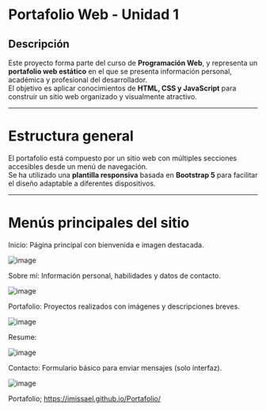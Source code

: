# Portafolio Web - Unidad 1

## Descripción

Este proyecto forma parte del curso de **Programación Web**, y representa un **portafolio web estático** en el que se presenta información personal, académica y profesional del desarrollador.  
El objetivo es aplicar conocimientos de **HTML, CSS y JavaScript** para construir un sitio web organizado y visualmente atractivo.

---

# Estructura general

El portafolio está compuesto por un sitio web con múltiples secciones accesibles desde un menú de navegación.  
Se ha utilizado una **plantilla responsiva** basada en **Bootstrap 5** para facilitar el diseño adaptable a diferentes dispositivos.

---

# Menús principales del sitio


Inicio: Página principal con bienvenida e imagen destacada.


![image](https://github.com/user-attachments/assets/55962c4f-4695-4687-bd61-2a7fb1214e99)


Sobre mí: Información personal, habilidades y datos de contacto.


![image](https://github.com/user-attachments/assets/bd65c5ba-93fe-43a1-b350-c9f50b4e3c57)


Portafolio: Proyectos realizados con imágenes y descripciones breves.


![image](https://github.com/user-attachments/assets/9a7e8b34-28aa-4abd-b534-a452df6e9ce0)


Resume:


![image](https://github.com/user-attachments/assets/819de122-48c4-421b-ac3a-94402b5afca2)



Contacto: Formulario básico para enviar mensajes (solo interfaz).


![image](https://github.com/user-attachments/assets/4da4c844-dfd5-44fd-a897-a4d98123b2f7)




Portafolio;  https://imissael.github.io/Portafolio/
